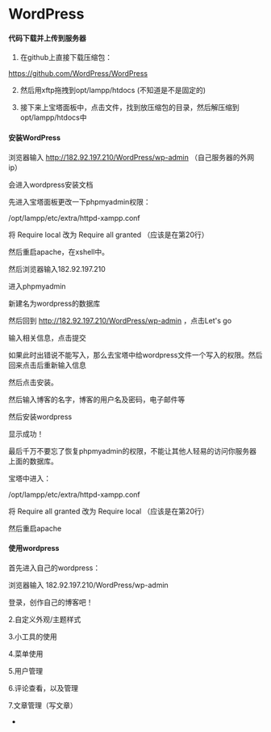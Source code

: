 # WordPress

#### 代码下载并上传到服务器

1. 在github上直接下载压缩包：

 https://github.com/WordPress/WordPress 

2. 然后用xftp拖拽到opt/lampp/htdocs   (不知道是不是固定的)

3. 接下来上宝塔面板中，点击文件，找到放压缩包的目录，然后解压缩到opt/lampp/htdocs中

#### 安装WordPress

浏览器输入 http://182.92.197.210/WordPress/wp-admin （自己服务器的外网ip）

会进入wordpress安装文档

先进入宝塔面板更改一下phpmyadmin权限：

/opt/lampp/etc/extra/httpd-xampp.conf

将  Require local 改为 Require all granted  （应该是在第20行）

然后重启apache，在xshell中。

然后浏览器输入182.92.197.210

进入phpmyadmin

新建名为wordpress的数据库

然后回到 http://182.92.197.210/WordPress/wp-admin ，点击Let's go

输入相关信息，点击提交

如果此时出错说不能写入，那么去宝塔中给wordpress文件一个写入的权限。然后回来点击后重新输入信息

然后点击安装。

然后输入博客的名字，博客的用户名及密码，电子邮件等

然后安装wordpress

显示成功！

最后千万不要忘了恢复phpmyadmin的权限，不能让其他人轻易的访问你服务器上面的数据库。

宝塔中进入：

/opt/lampp/etc/extra/httpd-xampp.conf

将 Require all granted 改为 Require local （应该是在第20行）

然后重启apache

#### 使用wordpress

首先进入自己的wordpress：

浏览器输入 182.92.197.210/WordPress/wp-admin

登录，创作自己的博客吧！

2.自定义外观/主题样式

3.小工具的使用

4.菜单使用

5.用户管理

6.评论查看，以及管理

7.文章管理（写文章）

*